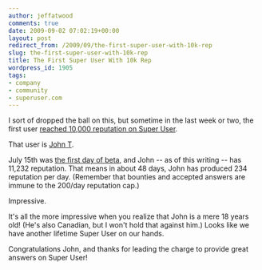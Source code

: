 ```yaml
---
author: jeffatwood
comments: true
date: 2009-09-02 07:02:19+00:00
layout: post
redirect_from: /2009/09/the-first-super-user-with-10k-rep
slug: the-first-super-user-with-10k-rep
title: The First Super User With 10k Rep
wordpress_id: 1905
tags:
- company
- community
- superuser.com
---
```



I sort of dropped the ball on this, but sometime in the last week or two, the first user [reached 10,000 reputation on Super User](http://superuser.com/users).



That user is [John T](http://superuser.com/users/1931/john-t).







July 15th was [the first day of beta](http://blog.stackoverflow.com/2009/07/super-user-semi-private-beta-begins/), and John -- as of this writing -- has 11,232 reputation. That means in about 48 days, John has produced 234 reputation per day. (Remember that bounties and accepted answers are immune to the 200/day reputation cap.)



Impressive.



It's all the more impressive when you realize that John is a mere 18 years old! (He's also Canadian, but I won't hold that against him.) Looks like we have another lifetime Super User on our hands. 



Congratulations John, and thanks for leading the charge to provide great answers on Super User!

